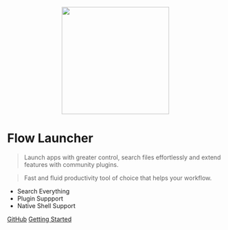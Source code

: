 <p align="center">
  <a href="https://flow-launcher.github.io">
	<img width="250px" src="https://raw.githubusercontent.com/Flow-Launcher/Flow.Launcher/5ba4514f31e624c679628d4dfe89036c0e24006c/Doc/Logo/resources/flow-header-square-transparent.png">
  </a>
</p>

# Flow Launcher

> Launch apps with greater control, search files effortlessly and extend features with community plugins.

> Fast and fluid productivity tool of choice that helps your workflow.

- Search Everything
- Plugin Suppport
- Native Shell Support

[GitHub](https://github.com/Flow-Launcher/Flow.Launcher)
[Getting Started](#welcome)

